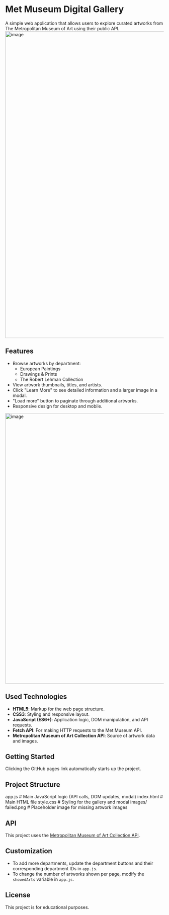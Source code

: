 # Met Museum Digital Gallery

A simple web application that allows users to explore curated artworks from The Metropolitan Museum of Art using their public API.
<img width="1920" height="976" alt="image" src="https://github.com/user-attachments/assets/f4505b91-57e9-4a39-940c-888010340128" />

## Features

- Browse artworks by department:
  - European Paintings
  - Drawings & Prints
  - The Robert Lehman Collection
- View artwork thumbnails, titles, and artists.
- Click "Learn More" to see detailed information and a larger image in a modal.
- "Load more" button to paginate through additional artworks.
- Responsive design for desktop and mobile.

<img width="1887" height="860" alt="image" src="https://github.com/user-attachments/assets/92e278a3-f282-4b86-9d11-ed1e45256304" />

## Used Technologies

- **HTML5**: Markup for the web page structure.
- **CSS3**: Styling and responsive layout.
- **JavaScript (ES6+)**: Application logic, DOM manipulation, and API requests.
- **Fetch API**: For making HTTP requests to the Met Museum API.
- **Metropolitan Museum of Art Collection API**: Source of artwork data and images.

## Getting Started
Clicking the GitHub pages link automatically starts up the project.

## Project Structure
app.js # Main JavaScript logic (API calls, DOM updates, modal) 
index.html # Main HTML file 
style.css # Styling for the gallery and modal 
images/ failed.png # Placeholder image for missing artwork images


## API

This project uses the [Metropolitan Museum of Art Collection API](https://metmuseum.github.io/).

## Customization

- To add more departments, update the department buttons and their corresponding department IDs in `app.js`.
- To change the number of artworks shown per page, modify the `showedArts` variable in `app.js`.

## License

This project is for educational purposes.
